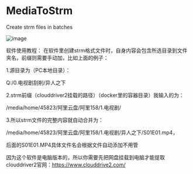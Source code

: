# MediaToStrm
Create strm files in batches

![image](https://github.com/chaomarks/MediaToStrm/assets/93130581/e9dbf187-e547-40d0-bb80-666da7561055)


软件使用教程：
在软件里创建strm格式文件时，自身内容会包含所选目录到文件夹名，前缀则需要手动加，比如上面的例子：

1.源目录为（PC本地目录）：

Q:/0.电视剧刮削/异人之下

2.strm前缀（clouddriver2挂载的路径）（docker里的容器目录）我输入的为：

/media/home/45823/阿里云盘/阿里158/1.电视剧/

3.所以strm文件的完整内容就自动合并为：

/media/home/45823/阿里云盘/阿里158/1.电视剧/异人之下/S01E01.mp4，

后面的S01E01.MP4具体文件名会根据文件自动添加不用管

因为这个软件是电脑版本的，所以你需要先把网盘挂载到电脑才能提取clouddriver2官网：https://www.clouddrive2.com/
